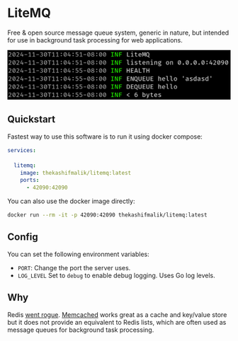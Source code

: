 # LiteMQ
Free & open source message queue system, generic in nature, but intended for use in background task processing for web
applications.

![Screenshot](./screenshot.png)

## Quickstart
Fastest way to use this software is to run it using docker compose:

```yaml
services:

  litemq:
    image: thekashifmalik/litemq:latest
    ports:
      - 42090:42090

```

You can also use the docker image directly:

```bash
docker run --rm -it -p 42090:42090 thekashifmalik/litemq:latest
```

## Config
You can set the following environment variables:

- `PORT`: Change the port the server uses.
- `LOG_LEVEL` Set to `debug` to enable debug logging. Uses Go log levels.


## Why
Redis [went rogue](https://www.reddit.com/r/redis/comments/1bjs7bo/redis_is_switching_away_from_opensource_licensing/).
[Memcached](https://memcached.org/) works great as a cache and key/value store but it does not provide an equivalent to
Redis lists, which are often used as message queues for background task processing.
